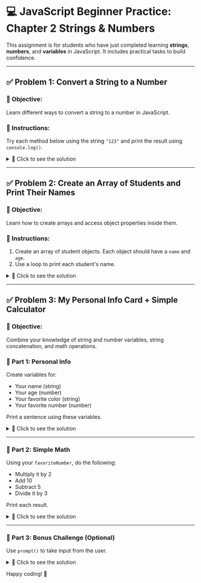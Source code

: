 
# 💻 JavaScript Beginner Practice: Chapter 2 Strings & Numbers

This assignment is for students who have just completed learning **strings**, **numbers**, and **variables** in JavaScript. It includes practical tasks to build confidence.

---

## ✅ Problem 1: Convert a String to a Number

### 🎯 Objective:
Learn different ways to convert a string to a number in JavaScript.

### 🔹 Instructions:
Try each method below using the string `"123"` and print the result using `console.log()`.

<details>
  <summary>🔑 Click to see the solution</summary>

```javascript
// Using Number()
let num1 = Number("123");

// Using parseInt()
let num2 = parseInt("123");

// Using parseFloat()
let num3 = parseFloat("123.45");

// Using Unary +
let num4 = +"123";

console.log(num1, num2, num3, num4);
```

</details>

---

## ✅ Problem 2: Create an Array of Students and Print Their Names

### 🎯 Objective:
Learn how to create arrays and access object properties inside them.

### 🔹 Instructions:
1. Create an array of student objects. Each object should have a `name` and `age`.
2. Use a loop to print each student's name.

<details>
  <summary>🔑 Click to see the solution</summary>

```javascript
let students = [
  { name: "Ali", age: 20 },
  { name: "Sara", age: 22 },
  { name: "John", age: 19 },
  { name: "Aisha", age: 21 }
];

students.forEach(function(student) {
  console.log(student.name);
});
```

</details>

---

## ✅ Problem 3: My Personal Info Card + Simple Calculator

### 🎯 Objective:
Combine your knowledge of string and number variables, string concatenation, and math operations.

### 🔹 Part 1: Personal Info

Create variables for:

- Your name (string)
- Your age (number)
- Your favorite color (string)
- Your favorite number (number)

Print a sentence using these variables.

<details>
  <summary>🔑 Click to see the solution</summary>

```javascript
let name = "Zara";
let age = 20;
let color = "blue";
let favoriteNumber = 7;

console.log("Hi, my name is " + name + ". I am " + age + " years old. My favorite color is " + color + " and my favorite number is " + favoriteNumber + ".");
```

</details>

---

### 🔹 Part 2: Simple Math

Using your `favoriteNumber`, do the following:

- Multiply it by 2
- Add 10
- Subtract 5
- Divide it by 3

Print each result.

<details>
  <summary>🔑 Click to see the solution</summary>

```javascript
console.log("Multiplied by 2: " + (favoriteNumber * 2));
console.log("Add 10: " + (favoriteNumber + 10));
console.log("Subtract 5: " + (favoriteNumber - 5));
console.log("Divide by 3: " + (favoriteNumber / 3));
```

</details>

---

### 🔹 Part 3: Bonus Challenge (Optional)

Use `prompt()` to take input from the user.

<details>
  <summary>🔑 Click to see the solution</summary>

```javascript
let name = prompt("What is your name?");
let age = prompt("What is your age?");
console.log("Hello " + name + ", you are " + age + " years old!");
```

</details>



Happy coding! 🚀
